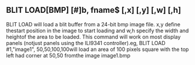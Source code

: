 ## BLIT LOAD[BMP] [#]b, fname$ [,x] [,y] [,w] [,h]

BLIT LOAD will load a blit buffer from a 24-bit bmp image file. x,y define thestart position in the image to start loading and w,h specify the width and heightof the area to be loaded. This command will work on most display panels (notjust panels using the ILI9341 controller).eg, BLIT LOAD #1,"image1", 50,50,100,100will load an area of 100 pixels square with the top left had corner at 50,50 fromthe image image1.bmp